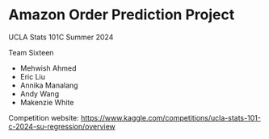# Amazon Order Prediction Project

UCLA Stats 101C Summer 2024

Team Sixteen

- Mehwish Ahmed
- Eric Liu
- Annika Manalang
- Andy Wang
- Makenzie White

Competition website: https://www.kaggle.com/competitions/ucla-stats-101-c-2024-su-regression/overview

